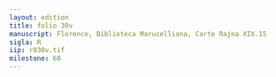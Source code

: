 ```yaml
---
layout: edition
title: folio 30v
manuscript: Florence, Biblioteca Marucelliana, Carte Rajna XIX.15
sigla: R
iip: r030v.tif
milestone: 60
---
```

